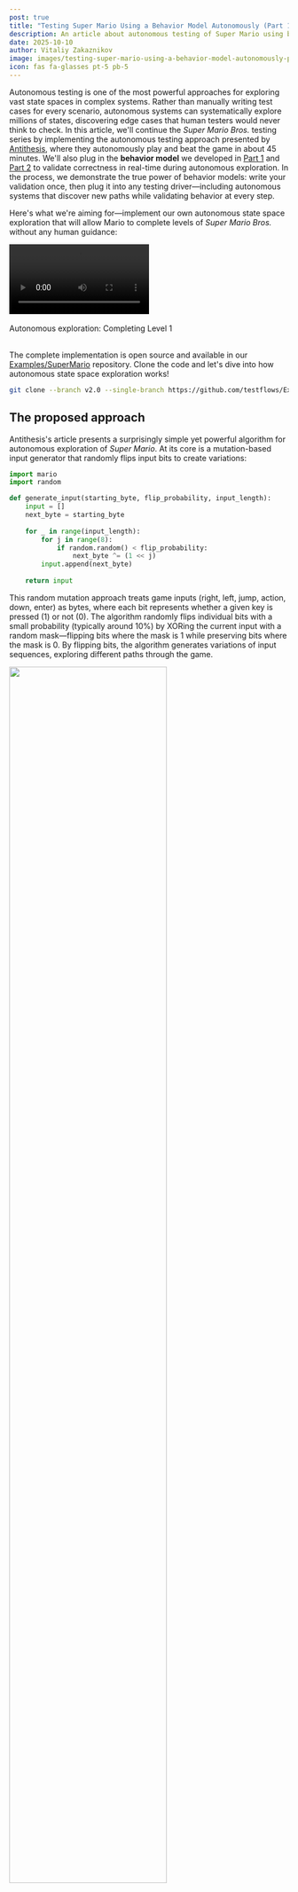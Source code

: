 ```yaml
---
post: true
title: "Testing Super Mario Using a Behavior Model Autonomously (Part 1)"
description: An article about autonomous testing of Super Mario using behavior models and evolutionary state space exploration techniques. 
date: 2025-10-10
author: Vitaliy Zakaznikov
image: images/testing-super-mario-using-a-behavior-model-autonomously-part1.png
icon: fas fa-glasses pt-5 pb-5
---
```


Autonomous testing is one of the most powerful approaches for exploring vast state spaces in complex systems. Rather than manually writing test cases for every scenario, autonomous systems can systematically explore millions of states, discovering edge cases that human testers would never think to check.
In this article, we'll continue the *Super Mario Bros.* testing series by implementing the autonomous testing approach presented by [Antithesis](https://antithesis.com/blog/sdtalk/), where they autonomously play and beat the game in about 45 minutes.<!-- more --> We'll also plug in the **behavior model** we developed in [Part 1](/blog/testing-super-mario-using-a-behavior-model-part1/) and [Part 2](/blog/testing-super-mario-using-a-behavior-model-part2/) to validate correctness in real-time during autonomous exploration. In the process, we demonstrate the true power of behavior models: write your validation once, then plug it into any testing driver—including autonomous systems that discover new paths while validating behavior at every step.

Here's what we're aiming for—implement our own autonomous state space exploration that will allow Mario to complete levels of *Super Mario Bros.* without any human guidance:

<div class="text-center">
<video width="50%" controls>
  <source src="/images/testing-super-mario-using-a-behavior-model-autonomously-video1.webm" type="video/webm">
  Your browser does not support the video tag.
</video>
<div class="text-secondary text-bold"><br>Autonomous exploration: Completing Level 1</div>
</div><br>

The complete implementation is open source and available in our [Examples/SuperMario](https://github.com/testflows/Examples/tree/v2.0/SuperMario) repository. Clone the code and let's dive into how autonomous state space exploration works!

```bash
git clone --branch v2.0 --single-branch https://github.com/testflows/Examples.git && cd Examples/SuperMario
```

## The proposed approach

Antithesis's article presents a surprisingly simple yet powerful algorithm for autonomous exploration of *Super Mario*. At its core is a mutation-based input generator that randomly flips input bits to create variations:

```python
import mario
import random

def generate_input(starting_byte, flip_probability, input_length):
    input = []
    next_byte = starting_byte
    
    for _ in range(input_length):
        for j in range(8):
            if random.random() < flip_probability:
                next_byte ^= (1 << j)
        input.append(next_byte)
    
    return input
```

This random mutation approach treats game inputs (right, left, jump, action, down, enter) as bytes, where each bit represents whether a given key is pressed (1) or not (0). The algorithm randomly flips individual bits with a small probability (typically around 10%) by XORing the current input with a random mask—flipping bits where the mask is 1 while preserving bits where the mask is 0. By flipping bits, the algorithm generates variations of input sequences, exploring different paths through the game.

<div class="text-center">
<img style="width: 75%" src="/images/testing-super-mario-using-a-behavior-model-autonomously-pic-1.png">
<div class="text-secondary text-bold"><br>Input: Random input generation</div>
</div><br>

The reason behind choosing this input generation algorithm is that it better mimics how the game is meant to be played: the currently pressed key is likely to remain pressed in the next frame while another key can be added at the same time. For example, you hold down the right key while also pressing the jump or action buttons.

However, the algorithm itself is not enough. The reason is that Mario moving randomly will inevitably cause it to die by running into enemies or falling into pits.
Therefore, the exploration itself can never be one-shot. Instead, you have to store traveled paths (input sequences) and have a strategy to pick a sequence for the next iteration. These travel paths effectively define Mario's state because the game is **deterministic**.

> The system is said to be **deterministic** only if given the same input you will always get the same output.

Therefore, starting from the same position and applying the same input sequence will always lead to the same Mario position in the game. This means when we pick a traveled path, we can replay it and then try to continue it with new mutations.

The path selection requires a fitness function. For *Super Mario*, a simple criterion is to favor paths with the highest x-axis position, since winning the game requires advancing to the right. However, always picking the path with the highest fitness score doesn't work—there will be many cases where the path ends in a state from which no further exploration is possible. For example, right before touching a Goomba, or being in the air right before falling into a pit. Such states are not recoverable and lead to dead ends.

To overcome this problem, it's not enough to keep just the best path we've found so far. Instead, we need to maintain a collection of paths with different fitness scores and use a probability distribution function to pick the next path to explore. This way, we're more likely to pick paths with higher scores while still giving paths with lower scores a chance to be explored.

<div class="text-center">
<img style="width: 75%" src="/images/testing-super-mario-using-a-behavior-model-autonomously-pic-2.png">
<div class="text-secondary text-bold"><br>Paths: Selecting path</div>
</div><br>

The beauty of this state space exploration approach lies in its simplicity. You don't need to understand the game's mechanics or hand-craft complex strategies. The mutation process naturally discovers interesting behaviors through random exploration, guided by fitness scoring that rewards progress through the game world.

## Characteristics of the proposed approach

Let's step back and examine how the proposed exploration system works:

- We **generate random input** by flipping bits with small probability (typically ~10%), producing a sequence of button presses
- We **build a path** by recording the input sequence along with a **score** quantifying how far Mario progresses (for *Super Mario*, based on x-axis position)
- We **store these paths** in a collection, maintaining a population of different trajectories through the game
- We **select a path** using a probability distribution function that favors higher-scoring paths while still giving lower-scoring paths a chance
- **Determinism enables resuming** in exactly the same state: because the game always produces identical results for the same input sequence, we can replay any stored path to reach that specific game state, then continue exploring from there with new mutations
- This cycle of **select→replay→mutate→evaluate** repeats continuously, systematically exploring the state space by building on previously discovered paths

## Comparing the approach to Genetic Algorithm

Let's see how these characteristics map to a canonical Genetic Algorithm:

| Our System | GA Concept | 
|------------|------------|
| Collection of stored paths | **Population** of individuals |
| Input sequence (button presses) | **Genotype** encoding behavior |
| Game state (Mario position, score) | **Phenotype** (observable result) |
| Progress scoring function | **Fitness function** |
| Path probability distribution selection function | **Selection** with elite bias |
| Bit-flip input generation | **Mutation** operator |
| — | **Crossover** (recombination) |
| Each exploration iteration | **Generation** cycle |
<br>

Applying the broad understanding of these concepts, without nit-picking, the proposed approach is essentially a Genetic Algorithm—maintaining a population, scoring fitness, selecting promising candidates, and mutating them to explore variations.

However, a skeptic might raise two concerns: the absence of **crossover**, and whether an input sequence truly qualifies as a **genotype**.

### Genotype mapping

Let's address the genotype question first. In traditional GAs, genotypes often encode multiple behavioral strategies that apply broadly: "jump more often," "play aggressively," "avoid edges." In our system, the input sequence encodes something more specific: *the ability to reach a particular state*. But this **is** a form of behavioral encoding! Consider an analogy: if a gene encoded "how to live exactly to 90 years and 1 day" in a deterministic world, that would be incredibly useful—a genotype containing just one gene is a valid genotype that produces a specific, valuable outcome.

> The key insight: our input sequence represents **one gene**—a single behavioral instruction that takes Mario to a specific position. Our single-gene approach is a valid specialization of the general multi-gene GA framework.

### Absence of crossover

As for the absence of crossover, it's important to understand what crossover actually is: an evolutionary optimization technique that progresses the population by recombining currently present genetic material. Crossover combines beneficial traits from different individuals to potentially create better offspring without requiring new mutations. However, crossover is not strictly required—it's an evolutionary optimization, not a fundamental requirement. Mutation alone can effectively explore the state space, particularly when paths build incrementally as in our case. Therefore, the proposed approach remains a valid GA, just one that currently relies solely on mutation for variation rather than using both mutation and crossover for evolution.

## Why this maps to Genetic Algorithms?

The fact that this state space exploration technique maps perfectly to a Genetic Algorithm is **not a coincidence**—it reveals something fundamental about both testing and evolution.

When exploring complex state spaces, you need:
- A way to maintain progress (population of paths)
- A way to focus on promising areas (selection by fitness)
- A way to discover new possibilities (mutation)
- A way to reach specific states (genes as enablers)

This is exactly what biological evolution does. Genes aren't just instructions—they're traits that enable organisms to reach and survive in environmental states not yet mastered by the population. Our input sequences serve the same role: enabling Mario to reach game states not yet explored.

But one might question whether GA truly applies to deterministic systems where the same inputs always produce the same results.
Interestingly, the universe itself might be actually deterministic! To show that it is non-deterministic would require one to rewind it to a previous state and replay. Moreover, if the universe truly contains *everything*, by definition, then it must be deterministic because any apparent randomness would just be hidden state, since true non-determinism would require an external source (meaning the universe isn't everything). Therefore, one could argue that **determinism is the top-level concept**—apparent non-determinism is simply incomplete observation of deterministic state. 

> Consequently, we can define non-determinism as not having control over all the inputs.

Deterministic systems like *Super Mario* make this explicit, giving us perfect reproducibility for controlled evolutionary experiments. Leaving this almost philosophical digression, recognizing the approach as a mutation-based Genetic Algorithm unlocks decades of evolutionary computation research and opens a wide range of possibilities.

## Concrete implementation of autonomous exploration

Unfortunately, the original article did not present a concrete implementation. Since the approach is essentially a Genetic Algorithm, there are countless variations to explore in how we generate inputs, select paths, score progress, and manage stored paths. After some trial and error, we've settled on the following implementation—by no means optimal, but sufficient to demonstrate that the approach works.

The core state exploration loop is implemented in [`autonomous play`](https://github.com/testflows/Examples/blob/v2.0/SuperMario/tests/autonomous_play.py#L92) test, which orchestrates the entire process. The test repeatedly selects promising paths from stored paths, replays them to specific game states, then extends them with new generated inputs—continuously discovering and expanding reachable regions of the state space.

Here is the top level loop of the algorithm:

```python
    path = self.context.paths.select()  # Start with the most promising path

    # Break exploration into intervals (evolution epochs) to refresh path selection
    for part in range(play_seconds // interval):       
        for i in range(tries):  # Try extending the same path multiple times
            with Scenario(f"interval {part}-{i}"):
                stop_index = path.select_stop_index()  # Pick resume point (usually near end)
                # Replay path to that point, then extend with new generated inputs
                play(
                    path=path,
                    play_seconds=interval,
                    with_model=with_model,
                    stop_index=stop_index,
                )
            if path not in self.context.paths.paths:  # Path led to death?
                break  # Stop trying this path, move to next one
        self.context.paths.clean()  # Remove redundant paths with similar progress
        path = self.context.paths.select()  # Select next path (favoring higher scores)
```

This elegant loop captures the essence of systematic state space exploration, organized into exploration intervals (epochs) that structure the discovery process. Within each epoch: **select** a path based on its score, **replay** it to a chosen state, **extend** it with generated inputs, then **evaluate** the results. Paths that lead to death are immediately pruned from the population, focusing effort on viable states. At each epoch boundary, the population of the stored paths is cleaned to remove redundant paths, and a new path is selected—this periodic reassessment prevents the algorithm from getting stuck while ensuring each promising path gets multiple attempts. This structure embodies the core Genetic Algorithm cycle: maintaining a population (stored paths), scoring fitness, selecting promising candidates, introducing variation through mutation (varying the resume point and generated inputs, without crossover), and letting natural selection (death pruning) drive evolution toward increasingly successful paths.

Let's examine each component in detail.

### Input generation

Input generation is implemented using [weighted move selection](https://github.com/testflows/Examples/blob/v2.0/SuperMario/tests/autonomous_play.py#L11). We use a hybrid approach that balances pure exploration with structured gameplay patterns. The key insight here is that random mutations alone can be too chaotic—Mario needs some coherent action sequences to make meaningful progress. By combining weighted fuzzy mutations with predefined move patterns, we get the best of both worlds: the ability to discover unexpected solutions through randomness, and the efficiency of human-like movement patterns that naturally fit the game's mechanics.
  
  - **Fuzzy mutation**: 5% bit-flip probability with 10× selection weight ([fuzzy generator](https://github.com/testflows/Examples/blob/v2.0/SuperMario/tests/actions/moves.py#L17)) enables pure exploration that can discover unconventional solutions, like precise timing sequences that bypass enemies.
  - **Predefined moves**: patterns like `walk_right_long`, `jump_up_right_high_action` spanning 5-120 frames ([move library](https://github.com/testflows/Examples/blob/v2.0/SuperMario/tests/actions/moves.py#L7)) provide coherent action sequences that mimic natural gameplay and accelerate early progress.
  - **Directional bias**: right moves weighted 2×, left moves 0.5× naturally aligns exploration with the game's primary objective of progressing rightward through the level.

### Path selection

Path selection is implemented in the [selection function](https://github.com/testflows/Examples/blob/v2.0/SuperMario/tests/actions/paths.py#L241).
The selection strategy must balance exploitation (using our best discoveries) with exploration (trying less promising paths that might break through plateaus). A naive "always pick best" strategy fails when the best path leads to an unrecoverable state. Our exponential weighting gives the best path strong preference while maintaining a diverse population of alternatives.
  
  - **Best path dominance**: ~70% probability (50% base + exponential share) ensures we heavily exploit our most successful discoveries without getting trapped.
  - **Exponential decay for others**: ~30% probability distributed among remaining paths using exponential weighting maintains diversity and prevents convergence to local maxima—occasionally exploring "worse" paths can reveal breakthrough strategies.

### Scoring

Scoring is calculated by the [scoring](https://github.com/testflows/Examples/blob/v2.0/SuperMario/tests/actions/paths.py#L58) function.
The scoring function defines what "success" means and guides the entire evolutionary state space exploration process. We use a hierarchical structure with powers of 10 to create clear priorities: completing a level is worth infinitely more than any position within a level, reaching further right is worth more than doing it faster. The formula `level_num × 10⁹ + x_pos × 10³ + (999 - time)` ensures these priorities never conflict—a path that completes level 2 will always score higher than any path still in level 1, regardless of how fast or far the latter progresses.

### Backtracking and splitting

Backtracking and splitting are handled by [backtracking](https://github.com/testflows/Examples/blob/v2.0/SuperMario/tests/actions/paths.py#L103) and [splitting](https://github.com/testflows/Examples/blob/v2.0/SuperMario/tests/actions/paths.py#L131) functions.
When Mario dies, we don't want to discard the entire path—there's often valuable progress hidden within failed attempts. Backtracking removes the dangerous final frames, giving us a safer starting point. Splitting goes further by extracting the highest-scoring intermediate state, preserving Mario's best position even if later moves led to disaster. This salvaging mechanism significantly accelerates exploration by retaining hard-won progress.
  
  - **Backtracking**: Remove last frames before death, creating a safer checkpoint by rewinding before the fatal mistake.
  - **Splitting**: Extract the intermediate high-scoring point, preserving peak progress even when the path ends poorly—for example, saving Mario's farthest position before he fell into a pit.

### Death state pruning

Death state pruning is enforced by [stored paths management](https://github.com/testflows/Examples/blob/v2.0/SuperMario/tests/actions/paths.py#L161) and in the [play loop](https://github.com/testflows/Examples/blob/v2.0/SuperMario/tests/autonomous_play.py#L78).
Dead ends are evolutionary dead weight. By aggressively pruning any path that ends in death and immediately deleting replayed paths that fail, we maintain a population of only viable starting points. This creates intense selection pressure that prevents the population from being diluted with paths that can't possibly contribute to finding the solution. It's harsh, but effective—survival of the fittest in action.

### Path resuming and mutation

Path resuming is implemented in the [play](https://github.com/testflows/Examples/blob/v2.0/SuperMario/tests/autonomous_play.py#L32) function. Rather than always replaying a path to its end, we use a triangular distribution to occasionally resume from earlier points along the path. This implements mutation by varying where we branch off from existing paths—we might try different continuations from the same intermediate state, potentially discovering better alternatives. The [high mode value](https://github.com/testflows/Examples/blob/v2.0/SuperMario/tests/actions/paths.py#L88) means we usually resume near the end (small mutations), but the occasional early resumption (large mutations) prevents us from getting stuck always trying to extend from the same final state.

### Path cleaning

Path cleaning is performed by the [cleaning](https://github.com/testflows/Examples/blob/v2.0/SuperMario/tests/actions/paths.py#L208) function. As the stored paths population grows, many paths become redundant—slightly different input sequences that reach nearly the same position. Keeping all of them wastes computational resources and dilutes selection pressure. By grouping paths within 100-pixel ranges and keeping only the best from each group, we maintain a diverse population while eliminating near-duplicates. This compression prevents the population from exploding with marginally different strategies that offer no real diversity.

## Autonomous exploration in action

With the above autonomous test in place we can start exploring
*Super Mario* state space. 

Here is the basic command to run our autonomous play test:

```
python3 tests/run.py --autonomous --play-seconds 300
```

With default settings (20-second intervals, 3 tries per interval), this creates 15 epochs with 3 exploration attempts each. Since we must replay paths from the beginning to reach selected states, the actual runtime varies based on path lengths—expect 13-30 minutes for a 5-minute exploration session.

Here's an example run that completed in 22 minutes:

```
  ⟥    [note] All end scores: [1002836976, 1002453959, 1002334961, 1002058957, 1001942961, 1001763981, 1001595956, 1001398975, 1001234983, 1000966985, 1000835964, 1000729959, 1000393959, 1000108963, 1000004963, 0]
  ⟥    [note] Best end score: 1002836976
  ⟥    [note] Selected path score: 1002836976 (index 0)
  
✔ [ OK ] '/super mario/autonomous/play' (22m 21s)
```

The population contains 16 paths with varying scores, demonstrating the diversity maintained by our cleaning strategy. Our best score of `1002836976` decodes as:
- **Level**: 1 (first 3 left digits)
- **X-position**: 2836 pixels (middle 5 digits)
- **Time**: 23 seconds (999 - 976)

This means Mario successfully progressed 2836 pixels into Level 1—a non-trivial achievement for fully autonomous exploration!

## Performance optimization through instrumentation

Replaying paths to reach specific states for each exploration attempt introduces significant overhead. Since our reference implementation doesn't include save/resume functionality (checkpointing), we must replay from the beginning each time—a practical constraint that slows exploration.

To accelerate the process, we've instrumented the game with two key capabilities:

- **Level selection** (`--start-level`): Start exploration directly at any level with full lives, allowing us to focus on specific level challenges without replaying earlier sections.
- **Accelerated speed** (`--fps 300`): Run the game 5× faster while keeping in-game time normal—Mario moves at 300 fps instead of 60, dramatically speeding up path evaluation without affecting game mechanics.

These test instrumentation techniques are standard practice in real-world testing scenarios and essential for making autonomous exploration practical. In production testing environments, we routinely instrument systems to control initial states, accelerate time, inject faults, and manipulate conditions—it's how effective testing gets done.

## Finding a path to complete Level 1

After some trial and error—as expected with probabilistic search techniques—we found that these parameters significantly speed up finding a solution:

```bash
python3 tests/run.py --autonomous --play-seconds 3000 --fps 300 --always-pick-best-path --start-level 1 --paths-file level1_paths.json --backtrack 0
```

* **`--fps 300`**: Runs 5× faster while staying within game loop latency limits
* **`--always-pick-best-path`**: Focuses on the highest-scoring path; stop-index mutation provides enough variation to avoid getting stuck
* **`--start-level 1`**: Begins exploration directly at Level 1, skipping the intro screens
* **`--paths-file level1_paths.json`**: Stores discovered paths for this level independently
* **`--backtrack 0`**: Turns off backtracking since stop-index mutation already explores alternative branches

This shifts toward exploitation (best path) over exploration (diverse population), which works well when targeting a specific level. 

Here is a video of us beating Level 1:

<video width="50%" controls>
  <source src="/images/testing-super-mario-using-a-behavior-model-autonomously-video1.webm" type="video/webm">
  Your browser does not support the video tag.
</video>

Level 1 proved relatively straightforward—the algorithm consistently discovered the underground pipe shortcut that bypasses most of the level's obstacles. Wait to go Mario!

## Finding a path to complete Level 2

Level 2 uses the same parameters with a fresh paths file to explore independently:

```bash
python3 tests/run.py --autonomous --play-seconds 3000 --fps 300 --always-pick-best-path --start-level 2 --paths-file level2_paths.json --backtrack 0
```

<video width="50%" controls>
  <source src="/images/testing-super-mario-using-a-behavior-model-autonomously-video2.webm" type="video/webm">
  Your browser does not support the video tag.
</video>

Level 2 proved more challenging due to increased presence of pits, diverse enemies (Goombas, Koopas, Piranha Plants), and moving platforms. The high fps setting provided an unexpected advantage—Mario's invincibility period appeared extended, allowing rapid progress through dangerous sections. Despite the difficulty, our exploitation-focused strategy (always picking the best path with stop-index mutation, no backtracking) successfully discovered a winning path. Way to go Mario!

## Finding a path to complete Level 3

Continuing with Level 3, which was the harder level to complete!

```bash
python3 tests/run.py --autonomous --play-seconds 3000 --fps 300 --always-pick-best-path --start-level 3 --paths-file level3_paths.json --backtrack 0
```

<video width="50%" controls>
  <source src="/images/testing-super-mario-using-a-behavior-model-autonomously-video3.webm" type="video/webm">
  Your browser does not support the video tag.
</video>

Level 3 features numerous paths that lead to Mario's death—he must precisely jump from platform to platform across large gaps while avoiding enemies. The combination of precise platforming and enemy avoidance made finding a winning path significantly harder. Nevertheless, Level 3 was beaten, and the video above shows our autonomous Mario's successful run. Way to go Mario! 

## Finding a path to complete Level 4

Our reference Python implementation of *Super Mario* contains 4 levels, making this the final challenge for our autonomous exploration:

```bash
python3 tests/run.py --autonomous --play-seconds 3000 --fps 300 --always-pick-best-path --start-level 4 --paths-file level4_paths.json --backtrack 0
```

<video width="50%" controls>
  <source src="/images/testing-super-mario-using-a-behavior-model-autonomously-video4.webm" type="video/webm">
  Your browser does not support the video tag.
</video>

Level 4 revealed an interesting bug (which could be caused by our high FPS hack)—colliding with a Fire Bar renders Mario invisible, allowing him to bypass all remaining obstacles and reach the level's end. Bug or not, the algorithm found its way to the end, demonstrating how autonomous state space exploration can uncover unexpected behaviors that would be hard to find using classical testing techniques.

## Conclusion

This will be all for now. We've successfully demonstrated the effectiveness of [Antithesis's autonomous exploration approach](https://antithesis.com/blog/sdtalk/) using our reference Python implementation of *Super Mario Bros.* After analyzing their approach, we tied it to Genetic Algorithms, revealing the evolutionary computation structure underlying the exploration. Our implementation completed all four levels (maybe with some cheating 😊 or performance optimization as we call it) without human guidance, discovering shortcuts, navigating complex enemy patterns, mastering precise platforming, and even uncovering a potential collision bug in Level 4.

However, there's a critical limitation: our fitness function only measures **progress** (x-position, level completion), not **correctness**. We don't validate whether Mario's velocity follows expected physics, whether jumps have valid causes, whether falling happens only without ground support, or whether movements are causally justified by game state. While Antithesis played the original NES game and we used a Python implementation, this distinction becomes crucial for correctness validation—checking proper behavior requires access to internal game variables (velocity, collision state, key presses) beyond just Mario's x,y position.

In [Part 1](/blog/testing-super-mario-using-a-behavior-model-part1/) and [Part 2](/blog/testing-super-mario-using-a-behavior-model-part2/) of this series, we developed a comprehensive behavior model with **causal**, **safety**, and **liveness** properties that validate game correctness frame-by-frame. In **Part 2** of this autonomous testing series, we'll plug that model directly into the exploration loop, validating every frame in real-time. This combination is powerful: autonomous exploration discovers millions of states, while the behavior model ensures correctness throughout—finding not just winning paths, but bugs hiding in edge cases.

Stay tuned for **Part 2**, where autonomous exploration meets rigorous correctness validation using Mario's behavior model!
